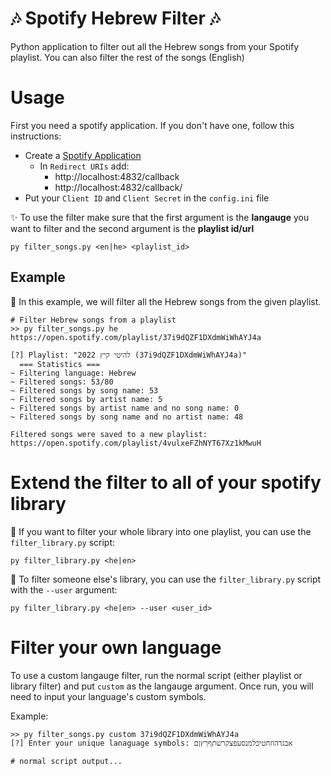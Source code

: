 # 🎶 Spotify Hebrew Filter 🎶

Python application to filter out all the Hebrew songs from your Spotify playlist. You can also filter the rest of the
songs (English)

# Usage

First you need a spotify application. If you don't have one, follow this instructions:

- Create a [Spotify Application](https://developer.spotify.com/dashboard/applications)
    - In `Redirect URIs` add:
        - http://localhost:4832/callback
        - http://localhost:4832/callback/
- Put your `Client ID` and `Client Secret` in the `config.ini` file

✨ To use the filter make sure that the first argument is the **langauge** you want to filter and the second argument is
the **playlist id/url**

```shell
py filter_songs.py <en|he> <playlist_id>
```

## Example

📌 In this example, we will filter all the Hebrew songs from the given playlist.

```shell
# Filter Hebrew songs from a playlist
>> py filter_songs.py he https://open.spotify.com/playlist/37i9dQZF1DXdmWiWhAYJ4a

[?] Playlist: "להיטי קיץ 2022 (37i9dQZF1DXdmWiWhAYJ4a)"
  === Statistics ===
~ Filtering language: Hebrew
~ Filtered songs: 53/80
~ Filtered songs by song name: 53
~ Filtered songs by artist name: 5
~ Filtered songs by artist name and no song name: 0
~ Filtered songs by song name and no artist name: 48

Filtered songs were saved to a new playlist:
https://open.spotify.com/playlist/4vulxeFZhNYT67Xz1kMwuH
```

# Extend the filter to all of your spotify library

📂 If you want to filter your whole library into one playlist, you can use the `filter_library.py` script:

```shell
py filter_library.py <he|en>
```

📌 To filter someone else's library, you can use the `filter_library.py` script with the `--user` argument:

```shell
py filter_library.py <he|en> --user <user_id>
``` 

# Filter your own language

To use a custom langauge filter, run the normal script (either playlist or library filter) and put `custom` as the
langauge argument. Once run, you will need to input your language's custom symbols.

Example:

```shell
>> py filter_songs.py custom 37i9dQZF1DXdmWiWhAYJ4a  
[?] Enter your unique lanaguage symbols: אבגדהוזחטיכלמנסעפצקרשתףךץןם

# normal script output... 
``` 
